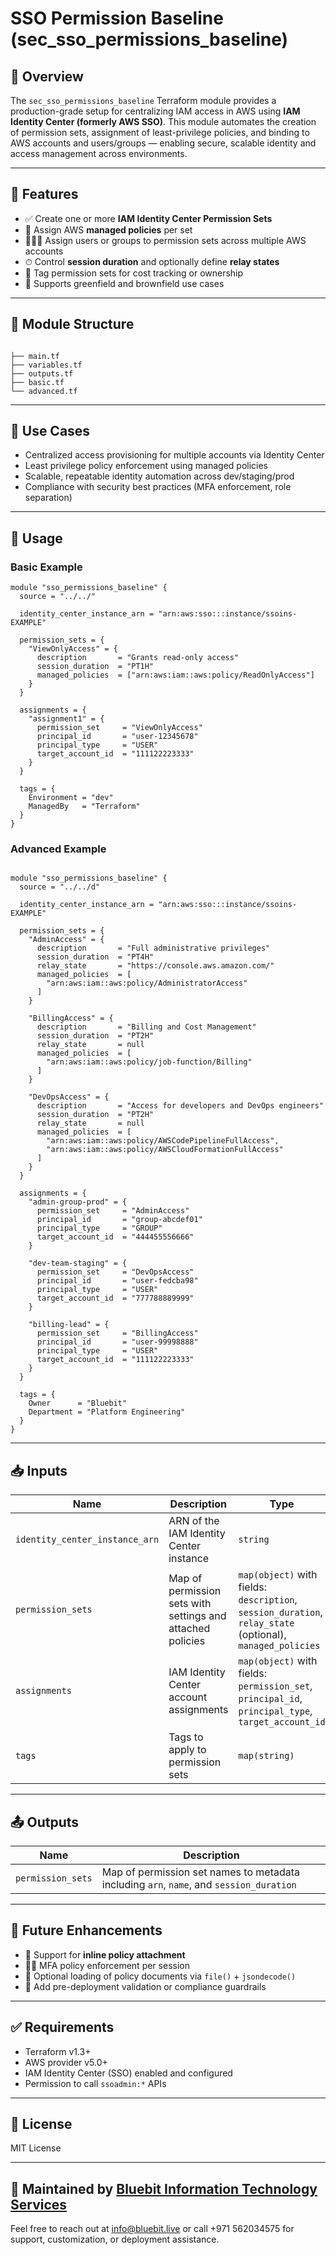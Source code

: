 
# SSO Permission Baseline (sec_sso_permissions_baseline)

## 📌 Overview

The `sec_sso_permissions_baseline` Terraform module provides a production-grade setup for centralizing IAM access in AWS using **IAM Identity Center (formerly AWS SSO)**. This module automates the creation of permission sets, assignment of least-privilege policies, and binding to AWS accounts and users/groups — enabling secure, scalable identity and access management across environments.

---

## 🚀 Features

- ✅ Create one or more **IAM Identity Center Permission Sets**
- 🔐 Assign AWS **managed policies** per set
- 🧑‍🤝‍🧑 Assign users or groups to permission sets across multiple AWS accounts
- ⏱ Control **session duration** and optionally define **relay states**
- 💼 Tag permission sets for cost tracking or ownership
- 🧩 Supports greenfield and brownfield use cases

---

## 📁 Module Structure

```

├── main.tf
├── variables.tf
├── outputs.tf
├── basic.tf
└── advanced.tf

````

---

## 🧠 Use Cases

- Centralized access provisioning for multiple accounts via Identity Center
- Least privilege policy enforcement using managed policies
- Scalable, repeatable identity automation across dev/staging/prod
- Compliance with security best practices (MFA enforcement, role separation)

---

## 🔧 Usage

### Basic Example

```hcl
module "sso_permissions_baseline" {
  source = "../../"

  identity_center_instance_arn = "arn:aws:sso:::instance/ssoins-EXAMPLE"

  permission_sets = {
    "ViewOnlyAccess" = {
      description       = "Grants read-only access"
      session_duration  = "PT1H"
      managed_policies  = ["arn:aws:iam::aws:policy/ReadOnlyAccess"]
    }
  }

  assignments = {
    "assignment1" = {
      permission_set     = "ViewOnlyAccess"
      principal_id       = "user-12345678"
      principal_type     = "USER"
      target_account_id  = "111122223333"
    }
  }

  tags = {
    Environment = "dev"
    ManagedBy   = "Terraform"
  }
}
````

### Advanced Example

```hcl

module "sso_permissions_baseline" {
  source = "../../d"

  identity_center_instance_arn = "arn:aws:sso:::instance/ssoins-EXAMPLE"

  permission_sets = {
    "AdminAccess" = {
      description       = "Full administrative privileges"
      session_duration  = "PT4H"
      relay_state       = "https://console.aws.amazon.com/"
      managed_policies  = [
        "arn:aws:iam::aws:policy/AdministratorAccess"
      ]
    }

    "BillingAccess" = {
      description       = "Billing and Cost Management"
      session_duration  = "PT2H"
      relay_state       = null
      managed_policies  = [
        "arn:aws:iam::aws:policy/job-function/Billing"
      ]
    }

    "DevOpsAccess" = {
      description       = "Access for developers and DevOps engineers"
      session_duration  = "PT2H"
      relay_state       = null
      managed_policies  = [
        "arn:aws:iam::aws:policy/AWSCodePipelineFullAccess",
        "arn:aws:iam::aws:policy/AWSCloudFormationFullAccess"
      ]
    }
  }

  assignments = {
    "admin-group-prod" = {
      permission_set     = "AdminAccess"
      principal_id       = "group-abcdef01"
      principal_type     = "GROUP"
      target_account_id  = "444455556666"
    }

    "dev-team-staging" = {
      permission_set     = "DevOpsAccess"
      principal_id       = "user-fedcba98"
      principal_type     = "USER"
      target_account_id  = "777788889999"
    }

    "billing-lead" = {
      permission_set     = "BillingAccess"
      principal_id       = "user-99998888"
      principal_type     = "USER"
      target_account_id  = "111122223333"
    }
  }

  tags = {
    Owner      = "Bluebit"
    Department = "Platform Engineering"
  }
}

```
---

## 📥 Inputs

| Name                           | Description                                                | Type                                                                                                       | Required |
| ------------------------------ | ---------------------------------------------------------- | ---------------------------------------------------------------------------------------------------------- | -------- |
| `identity_center_instance_arn` | ARN of the IAM Identity Center instance                    | `string`                                                                                                   | ✅ Yes    |
| `permission_sets`              | Map of permission sets with settings and attached policies | `map(object)` with fields: `description`, `session_duration`, `relay_state` (optional), `managed_policies` | ✅ Yes    |
| `assignments`                  | IAM Identity Center account assignments                    | `map(object)` with fields: `permission_set`, `principal_id`, `principal_type`, `target_account_id`         | ✅ Yes    |
| `tags`                         | Tags to apply to permission sets                           | `map(string)`                                                                                              | ❌ No     |

---

## 📤 Outputs

| Name              | Description                                                                             |
| ----------------- | --------------------------------------------------------------------------------------- |
| `permission_sets` | Map of permission set names to metadata including `arn`, `name`, and `session_duration` |

---

## 🧩 Future Enhancements

* 🔄 Support for **inline policy attachment**
* 🕵️‍♂️ MFA policy enforcement per session
* 📂 Optional loading of policy documents via `file()` + `jsondecode()`
* 🧪 Add pre-deployment validation or compliance guardrails

---

## ✅ Requirements

* Terraform v1.3+
* AWS provider v5.0+
* IAM Identity Center (SSO) enabled and configured
* Permission to call `ssoadmin:*` APIs

---

## 📜 License

MIT License

---

## 🏢 Maintained by [Bluebit Information Technology Services](https://bluebit.live)

Feel free to reach out at [info@bluebit.live](mailto:info@bluebit.live) or call +971 562034575 for support, customization, or deployment assistance.

